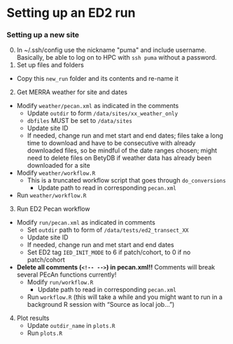 Setting up an ED2 run
================

### Setting up a new site

0.  In ~/.ssh/config use the nickname "puma" and include username.  Basically, be able to log on to HPC with `ssh puma` without a password.
1.  Set up files and folders
  - Copy this `new_run` folder and its contents and re-name it
2.  Get MERRA weather for site and dates
  - Modify `weather/pecan.xml` as indicated in the comments
      - Update `outdir` to form `/data/sites/xx_weather_only`
      - `dbfiles` MUST be set to `/data/sites`
      - Update site ID
      - If needed, change run and met start and end dates; files take a
        long time to download and have to be consecutive with already
        downloaded files, so be mindful of the date ranges chosen; might
        need to delete files on BetyDB if weather data has already been
        downloaded for a site
  - Modify `weather/workflow.R`
      - This is a truncated workflow script that goes through
        `do_conversions`
          - Update path to read in corresponding `pecan.xml`
  - Run `weather/workflow.R`

3.  Run ED2 Pecan workflow
  - Modify `run/pecan.xml` as indicated in comments
      - Set `outdir` path to form of `/data/tests/ed2_transect_XX`
      - Update site ID
      - If needed, change run and met start and end dates
      - Set ED2 tag `IED_INIT_MODE` to 6 if patch/cohort, to 0 if no
        patch/cohort
  - **Delete all comments (`<!-- -->`) in pecan.xml!!** Comments will
    break several PEcAn functions currently!
      - Modify `run/workflow.R`
          - Update path to read in corresponding `pecan.xml`
      - Run `workflow.R` (this will take a while and you might want to
        run in a background R session with “Source as local job…”)
4. Plot results
    - Update `outdir_name` in `plots.R`
    - Run `plots.R`
